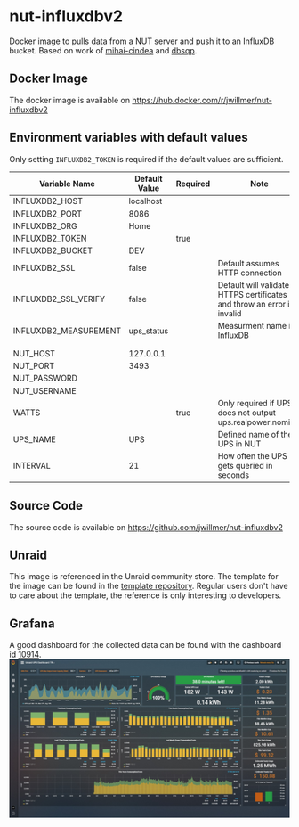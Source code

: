 # nut-influxdbv2
Docker image to pulls data from a NUT server and push it to an InfluxDB bucket. Based on work of [mihai-cindea](https://github.com/mihai-cindea/nut-influxdb-exporter) and [dbsqp](https://github.com/dbsqp/nut-influxdbv2).

## Docker Image 

The docker image is available on https://hub.docker.com/r/jwillmer/nut-influxdbv2

## Environment variables with default values
Only setting `INFLUXDB2_TOKEN` is required if the default values are sufficient.

| Variable Name        | Default Value           | Required  | Note |
| -------------------- | ----------------------- | --------- | ---- |
| INFLUXDB2_HOST       | localhost               |           |      |
| INFLUXDB2_PORT       | 8086                    |           |      |
| INFLUXDB2_ORG        | Home                    |           |      |
| INFLUXDB2_TOKEN      |                         | true      |      |
| INFLUXDB2_BUCKET     | DEV                     |           |      |
| INFLUXDB2_SSL        | false                   |           | Default assumes HTTP connection |
| INFLUXDB2_SSL_VERIFY | false                   |           | Default will validate HTTPS certificates and throw an error if invalid |
| INFLUXDB2_MEASUREMENT| ups_status              |           | Measurment name in InfluxDB |
|                      |                         |           |      |
|                      |                         |           |      |
| NUT_HOST             | 127.0.0.1               |           |      |
| NUT_PORT             | 3493                    |           |      |
| NUT_PASSWORD         |                         |           |      |
| NUT_USERNAME         |                         |           |      |
| WATTS                |                         | true      | Only required if UPS does not output ups.realpower.nominal |
| UPS_NAME             | UPS                     |           | Defined name of the UPS in NUT |
| INTERVAL             | 21                      |           | How often the UPS gets queried in seconds |

## Source Code
The source code is available on https://github.com/jwillmer/nut-influxdbv2

## Unraid
This image is referenced in the Unraid community store. The template for the image can be found in the [template repository](https://github.com/jwillmer/unraid-templates). Regular users don't have to care about the template, the reference is only interesting to developers.

## Grafana
A good dashboard for the collected data can be found with the dashboard id [10914](https://grafana.com/grafana/dashboards/10914-unraid-nut-ups-dashboard-tr/).
![grafana dasboard 10914](assets/grafana_dashboard.jpg)
